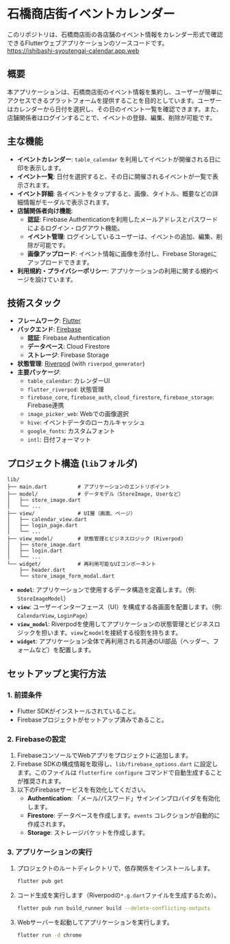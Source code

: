 # 石橋商店街イベントカレンダー

このリポジトリは、石橋商店街の各店舗のイベント情報をカレンダー形式で確認できるFlutterウェブアプリケーションのソースコードです。\
https://ishibashi-syoutengai-calendar.app.web

## 概要

本アプリケーションは、石橋商店街のイベント情報を集約し、ユーザーが簡単にアクセスできるプラットフォームを提供することを目的としています。ユーザーはカレンダーから日付を選択し、その日のイベント一覧を確認できます。また、店舗関係者はログインすることで、イベントの登録、編集、削除が可能です。

## 主な機能

- **イベントカレンダー**: `table_calendar` を利用してイベントが開催される日に印を表示します。
- **イベント一覧**: 日付を選択すると、その日に開催されるイベントが一覧で表示されます。
- **イベント詳細**: 各イベントをタップすると、画像、タイトル、概要などの詳細情報がモーダルで表示されます。
- **店舗関係者向け機能**:
    - **認証**: Firebase Authenticationを利用したメールアドレスとパスワードによるログイン・ログアウト機能。
    - **イベント管理**: ログインしているユーザーは、イベントの追加、編集、削除が可能です。
    - **画像アップロード**: イベント情報に画像を添付し、Firebase Storageにアップロードできます。
- **利用規約・プライバシーポリシー**: アプリケーションの利用に関する規約ページを設けています。

## 技術スタック

- **フレームワーク**: [Flutter](https://flutter.dev/)
- **バックエンド**: [Firebase](https://firebase.google.com/)
    - **認証**: Firebase Authentication
    - **データベース**: Cloud Firestore
    - **ストレージ**: Firebase Storage
- **状態管理**: [Riverpod](https://riverpod.dev/) (with `riverpod_generator`)
- **主要パッケージ**:
    - `table_calendar`: カレンダーUI
    - `flutter_riverpod`: 状態管理
    - `firebase_core`, `firebase_auth`, `cloud_firestore`, `firebase_storage`: Firebase連携
    - `image_picker_web`: Webでの画像選択
    - `hive`: イベントデータのローカルキャッシュ
    - `google_fonts`: カスタムフォント
    - `intl`: 日付フォーマット

## プロジェクト構造 (`lib`フォルダ)

```
lib/
├── main.dart          # アプリケーションのエントリポイント
├── model/             # データモデル（StoreImage, Userなど）
│   ├── store_image.dart
│   └── ...
├── view/              # UI層（画面、ページ）
│   ├── calendar_view.dart
│   ├── login_page.dart
│   └── ...
├── view_model/        # 状態管理とビジネスロジック (Riverpod)
│   ├── store_image.dart
│   ├── login.dart
│   └── ...
└── widget/            # 再利用可能なUIコンポーネント
    ├── header.dart
    └── store_image_form_modal.dart
```

- **`model`**: アプリケーションで使用するデータ構造を定義します。（例: `StoreImageModel`）
- **`view`**: ユーザーインターフェース（UI）を構成する各画面を配置します。（例: `CalendarView`, `LoginPage`）
- **`view_model`**: Riverpodを使用してアプリケーションの状態管理とビジネスロジックを担います。`view`と`model`を接続する役割を持ちます。
- **`widget`**: アプリケーション全体で再利用される共通のUI部品（ヘッダー、フォームなど）を配置します。

## セットアップと実行方法

### 1. 前提条件

- Flutter SDKがインストールされていること。
- Firebaseプロジェクトがセットアップ済みであること。

### 2. Firebaseの設定

1.  FirebaseコンソールでWebアプリをプロジェクトに追加します。
2.  Firebase SDKの構成情報を取得し、`lib/firebase_options.dart` に設定します。このファイルは `flutterfire configure` コマンドで自動生成することが推奨されます。
3.  以下のFirebaseサービスを有効化してください。
    - **Authentication**: 「メール/パスワード」サインインプロバイダを有効化します。
    - **Firestore**: データベースを作成します。`events` コレクションが自動的に作成されます。
    - **Storage**: ストレージバケットを作成します。

### 3. アプリケーションの実行

1.  プロジェクトのルートディレクトリで、依存関係をインストールします。
    ```sh
    flutter pub get
    ```

2.  コード生成を実行します（Riverpodの`*.g.dart`ファイルを生成するため）。
    ```sh
    flutter pub run build_runner build --delete-conflicting-outputs
    ```

3.  Webサーバーを起動してアプリケーションを実行します。
    ```sh
    flutter run -d chrome
    ```
